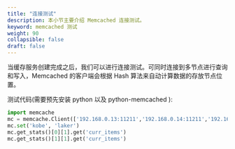 ```yaml
---
title: "连接测试"
description: 本小节主要介绍 Memcached 连接测试。 
keyword: memcached 测试
weight: 90
collapsible: false
draft: false
---
```





当缓存服务创建完成之后，我们可以进行连接测试。可同时连接到多节点进行查询和写入，Memcached 的客户端会根据 Hash 算法来自动计算数据的存放节点位置。

测试代码(需要预先安装 python 以及 python-memcached ):

```python
import memcache
mc = memcache.Client(['192.168.0.13:11211','192.168.0.14:11211','192.168.0.15:11211'])
mc.set('kobe', 'laker')
mc.get_stats()[0][1].get('curr_items')
mc.get_stats()[1][1].get('curr_items')
```
